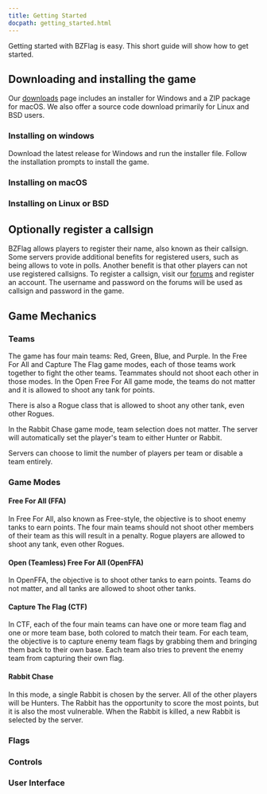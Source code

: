 ```yaml
---
title: Getting Started
docpath: getting_started.html
---
```


Getting started with BZFlag is easy. This short guide will show how to get started.

## Downloading and installing the game

Our [downloads](/downloads) page includes an installer for Windows and a ZIP package for macOS. We also offer a source code download primarily for Linux and BSD users.

### Installing on windows

Download the latest release for Windows and run the installer file. Follow the installation prompts to install the game.

### Installing on macOS

### Installing on Linux or BSD

## Optionally register a callsign

BZFlag allows players to register their name, also known as their callsign. Some servers provide additional benefits for registered users, such as being allows to vote in polls. Another benefit is that other players can not use registered callsigns. To register a callsign, visit our [forums](https://forums.bzflag.org) and register an account. The username and password on the forums will be used as callsign and password in the game.

## Game Mechanics

### Teams

The game has four main teams: Red, Green, Blue, and Purple. In the Free For All and Capture The Flag game modes, each of those teams work together to fight the other teams. Teammates should not shoot each other in those modes. In the Open Free For All game mode, the teams do not matter and it is allowed to shoot any tank for points.

There is also a Rogue class that is allowed to shoot any other tank, even other Rogues.

In the Rabbit Chase game mode, team selection does not matter.  The server will automatically set the player's team to either Hunter or Rabbit.

Servers can choose to limit the number of players per team or disable a team entirely.

### Game Modes

#### Free For All (FFA)

In Free For All, also known as Free-style, the objective is to shoot enemy tanks to earn points. The four main teams should not shoot other members of their team as this will result in a penalty. Rogue players are allowed to shoot any tank, even other Rogues. 

#### Open (Teamless) Free For All (OpenFFA)

In OpenFFA, the objective is to shoot other tanks to earn points. Teams do not matter, and all tanks are allowed to shoot other tanks.

#### Capture The Flag (CTF)

In CTF, each of the four main teams can have one or more team flag and one or more team base, both colored to match their team. For each team, the objective is to capture enemy team flags by grabbing them and bringing them back to their own base. Each team also tries to prevent the enemy team from capturing their own flag. 

#### Rabbit Chase

In this mode, a single Rabbit is chosen by the server. All of the other players will be Hunters. The Rabbit has the opportunity to score the most points, but it is also the most vulnerable. When the Rabbit is killed, a new Rabbit is selected by the server.

### Flags

### Controls 

### User Interface

